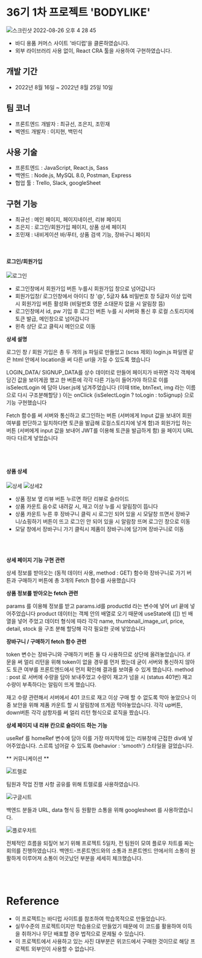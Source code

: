 # 36기 1차 프로젝트 'BODYLIKE' 
![스크린샷 2022-08-26 오후 4 28 45](https://user-images.githubusercontent.com/107386533/186849064-278872a7-fc09-4ac6-bb1f-77d3d01f0958.png)

- 바디 용품 커머스 사이트 '바디럽'을 클론하였습니다. 
- 외부 라이브러리 사용 없이, React CRA 툴을 사용하여 구현하였습니다. 

## 개발 기간
- 2022년 8월 16일 ~ 2022년 8월 25일 10일

## 팀 코너 
- 프론트엔드 개발자 : 최규선, 조은지, 조민재
- 벡엔드 개발자 : 이지현, 백민석

## 사용 기술 
- 프론트엔드 : JavaScript, React.js, Sass
- 백엔드 : Node.js, MySQL 8.0, Postman, Express 
- 협업 툴 : Trello, Slack, googleSheet

## 구현 기능 
- 최규선 : 메인 페이지, 페이지네이션, 리뷰 페이지 
- 조은지 : 로그인/회원가입 페이지, 상품 상세 페이지
- 조민재 : 내비게이션 바/푸터, 상품 검색 기능, 장바구니 페이지

<br />

#### 로그인/회원가입 
![로그인](https://blog.kakaocdn.net/dn/btGJ8L/btrKGp2I5Pl/do5RvatE0KIkYPpOWQ93y0/img.gif)
- 로그인창에서 회원가입 버튼 누를시 회원가입 창으로 넘어갑니다
- 회원가입창/ 로그인창에서 아이디 창 '@', 5글자 && 비밀번호 창 5글자 이상 입력시 회원가입 버튼 활성화 (비밀번호 영문 소대문자 없을 시 알림창 뜸)
- 로그인창에서 id, pw 기입 후 로그인 버튼 누를 시 서버와 통신 후 로컬 스토리지에 토큰 발급, 메인창으로 넘어갑니다
- 왼측 상단 로고 클릭시 메인으로 이동



**상세 설명**


로그인 창 / 회원 가입은 총 두 개의 js 파일로 만들었고 (scss 제외)
login.js 파일엔 같은 html 안에서 location을 써 다른 url을 가질 수 있도록 했습니다

 
LOGIN_DATA/ SIGNUP_DATA를 상수 데이터로 만들어 페이지가 바뀌면 각각 객체에 담긴 값을 보이게끔 했고
한 버튼에 각각 다른 기능이 들어가야 하므로 이를 isSelectLogin 에 담아 User.js에 넘겨주었습니다
(이때 title, btnText, img 라는 이름으로 다시 구조분해할당 )
이는 onClick {isSelectLogin ? toLogin : toSignup} 으로 기능 구현했습니다

Fetch 함수를 써 서버와 통신하고
로그인하는 버튼 (서버에게 Input 값을 보내어 회원 여부를 판단하고 일치하다면 토큰을 발급해 로컬스토리지에 넣게 함)과 
회원가입 하는 버튼 (서버에게 input 값을 보내어 JWT를 이용해 토큰을 발급하게 함) 을 페이지 URL마다 다르게 넣었습니다




<br />
<br />

#### 상품 상세

![상세](https://blog.kakaocdn.net/dn/Gn5Xk/btrKGRDLagS/NbKK2AwoV19ixffDPoDqR0/img.gif)
![상세2](https://blog.kakaocdn.net/dn/dltnVp/btrKGOf9axq/4l3PCVMFlp4R9Y3MfMnBbk/img.gif)


- 상품 정보 옆 리뷰 버튼 누르면 하단 리뷰로 슬라이드
- 상품 카운트 음수로 내려갈 시, 재고 이상 누를 시 알림창이 뜹니다
- 상품 카운트 누른 후 장바구니 클릭 시 로그인 되어 있을 시 모달창 뜨면서 장바구니/쇼핑하기 버튼이 뜨고 로그인 안 되어 있을 시 알람창 뜨며 로그인 창으로 이동
- 모달 창에서 장바구니 가기 클릭시 제품이 장바구니에 담기며 장바구니로 이동 

<br />
<br />


**상세 페이지 기능 구현 관련**


상세 정보를 받아오는 (동적 데이터 사용, method : GET) 함수와 장바구니로 가기 버튼과 구매하기 버튼에 총 3개의 Fetch 함수를 사용했습니다



**상품 정보를 받아오는 fetch 관련**

params 를 이용해 정보를 받고 params.id를 productId 라는 변수에 넣어 url 끝에 넣어주었습니다
product 데이터는 객체 안의 배열로 오기 때문에 useState에 ([]) 빈 배열을 넣어 주었고
데이터 형식에 따라 각각 name, thumbnail_image_url, price, detail, stock 을 구조 분해 할당해 각각 필요한 곳에 넣었습니다


**장바구니 / 구매하기 fetch 함수 관련**

token 변수는 장바구니와 구매하기 버튼 둘 다 사용하므로 상단에 올려놓았습니다.
if 문을 써 얼리 리턴을 위해 token이 없을 경우를 먼저 짰는데 굳이 서버와 통신하지 않아도 토큰 여부를 프론트엔드에서 먼저 확인해 결과를 보여줄 수 있게 했습니다.
method : post 로 서버에 수량을 담아 보내주었고 수량이 재고가 넘을 시 (status 401번) 재고 수량이 부족하다는 알림이 뜨게 했습니다.

재고 수량 관련해서 서버에서 401 코드로 재고 이상 구매 할 수 없도록 막아 놓았으나 이중 보안을 위해 제품 카운트 할 시 알림창에 뜨게끔 막아놓았습니다.
각각 up버튼, down버튼 각각 삼항자를 써 얼리 리턴 형식으로 로직을 짰습니다.
 

**상세 페이지 내 리뷰 칸으로 슬라이드 하는 기능**

useRef 를 homeRef 변수에 담아 이를 가장 마지막에 있는 리뷰창에 근접한 div에 넣어주었습니다.
스르륵 넘어갈 수 있도록 {behavior : 'smooth'} 스타일을 걸었습니다.



** 커뮤니케이션 **


![트렐로](https://img1.daumcdn.net/thumb/R1280x0/?scode=mtistory2&fname=https%3A%2F%2Fblog.kakaocdn.net%2Fdn%2FOKkVP%2FbtrKHcvccXv%2Fceqr7TPFi7dpRckPgnkoEk%2Fimg.png)

팀원과 작업 진행 사항 공유를 위해 트렐로를 사용하였습니다.



![구글시트](https://img1.daumcdn.net/thumb/R1280x0/?scode=mtistory2&fname=https%3A%2F%2Fblog.kakaocdn.net%2Fdn%2FqLyv3%2FbtrKHw1idfO%2Fqg4bV8unkSuTshi8T8CIkk%2Fimg.png)

백엔드 분들과 URL, data 형식 등 원활한 소통을 위해 googlesheet 를 사용하였습니다.



![플로우차트](https://img1.daumcdn.net/thumb/R1280x0/?scode=mtistory2&fname=https%3A%2F%2Fblog.kakaocdn.net%2Fdn%2Fn7wGI%2FbtrKJ4JJ638%2FU2K1flR17hVMtVzKLd6FU1%2Fimg.jpg)


전체적인 흐름을 되짚어 보기 위해 프로젝트 5일차, 전 팀원이 모여 플로우 차트를 짜는 회의를 진행하였습니다.
백엔드-프론트엔드와의 소통과 프론트엔드 안에서의 소통이 원활하게 이루어져 소통이 어긋났던 부분을 세세히 체크했습니다.


<br />
<br />

# Reference
- 이 프로젝트는 바디럽 사이트를 참조하여 학습목적으로 만들었습니다.
- 실무수준의 프로젝트이지만 학습용으로 만들었기 때문에 이 코드를 활용하여 이득을 취하거나 무단 배포할 경우 법적으로 문제될 수 있습니다.
- 이 프로젝트에서 사용하고 있는 사진 대부분은 위코드에서 구매한 것이므로 해당 프로젝트 외부인이 사용할 수 없습니다.
